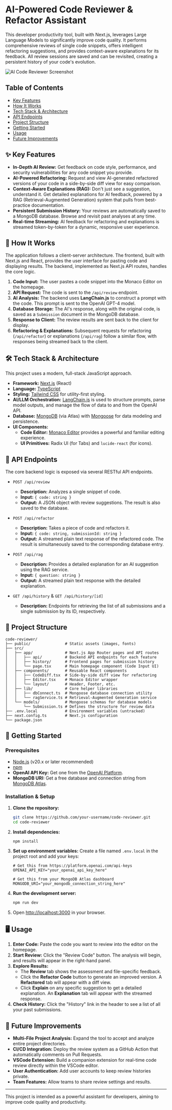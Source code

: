 # AI-Powered Code Reviewer & Refactor Assistant

This developer productivity tool, built with Next.js, leverages Large Language Models to significantly improve code quality. It performs comprehensive reviews of single code snippets, offers intelligent refactoring suggestions, and provides context-aware explanations for its feedback. All review sessions are saved and can be revisited, creating a persistent history of your code's evolution.

![AI Code Reviewer Screenshot](https://i.imgur.com/7s1D8gA.png)

## Table of Contents
- [Key Features](#-key-features)
- [How It Works](#-how-it-works)
- [Tech Stack & Architecture](#-tech-stack--architecture)
- [API Endpoints](#-api-endpoints)
- [Project Structure](#-project-structure)
- [Getting Started](#-getting-started)
- [Usage](#-usage)
- [Future Improvements](#-future-improvements)

## ✨ Key Features

-   **In-Depth AI Review:** Get feedback on code style, performance, and security vulnerabilities for any code snippet you provide.
-   **AI-Powered Refactoring:** Request and view AI-generated refactored versions of your code in a side-by-side diff view for easy comparison.
-   **Context-Aware Explanations (RAG):** Don't just see a suggestion, understand it. Get detailed explanations for AI feedback, powered by a RAG (Retrieval-Augmented Generation) system that pulls from best-practice documentation.
-   **Persistent Submission History:** Your reviews are automatically saved to a MongoDB database. Browse and revisit past analyses at any time.
-   **Real-time Streaming:** AI feedback for refactoring and explanations is streamed token-by-token for a dynamic, responsive user experience.

## 🧠 How It Works

The application follows a client-server architecture. The frontend, built with Next.js and React, provides the user interface for pasting code and displaying results. The backend, implemented as Next.js API routes, handles the core logic.

1.  **Code Input:** The user pastes a code snippet into the Monaco Editor on the homepage.
2.  **API Request:** The code is sent to the `/api/review` endpoint.
3.  **AI Analysis:** The backend uses **LangChain.js** to construct a prompt with the code. This prompt is sent to the OpenAI GPT-4 model.
4.  **Database Storage:** The AI's response, along with the original code, is saved as a `Submission` document in the MongoDB database.
5.  **Response to Client:** The review results are sent back to the client for display.
6.  **Refactoring & Explanations:** Subsequent requests for refactoring (`/api/refactor`) or explanations (`/api/rag`) follow a similar flow, with responses being streamed back to the client.

## 🛠️ Tech Stack & Architecture

This project uses a modern, full-stack JavaScript approach.

-   **Framework:** [Next.js](https://nextjs.org/) (React)
-   **Language:** [TypeScript](https://www.typescriptlang.org/)
-   **Styling:** [Tailwind CSS](https://tailwindcss.com/) for utility-first styling.
-   **AI/LLM Orchestration:** [LangChain.js](https://js.langchain.com/) is used to structure prompts, parse model outputs, and manage the flow of data to and from the OpenAI API.
-   **Database:** [MongoDB](https://www.mongodb.com/) (via Atlas) with [Mongoose](https://mongoosejs.com/) for data modeling and persistence.
-   **UI Components:**
    -   **Code Editor:** [Monaco Editor](https://microsoft.github.io/monaco-editor/) provides a powerful and familiar editing experience.
    -   **UI Primitives:** Radix UI (for Tabs) and `lucide-react` (for icons).

## 🔌 API Endpoints

The core backend logic is exposed via several RESTful API endpoints.

-   `POST /api/review`
    -   **Description:** Analyzes a single snippet of code.
    -   **Input:** `{ code: string }`
    -   **Output:** A JSON object with review suggestions. The result is also saved to the database.

-   `POST /api/refactor`
    -   **Description:** Takes a piece of code and refactors it.
    -   **Input:** `{ code: string, submissionId: string }`
    -   **Output:** A streamed plain text response of the refactored code. The result is simultaneously saved to the corresponding database entry.

-   `POST /api/rag`
    -   **Description:** Provides a detailed explanation for an AI suggestion using the RAG service.
    -   **Input:** `{ question: string }`
    -   **Output:** A streamed plain text response with the detailed explanation.

-   `GET /api/history` & `GET /api/history/[id]`
    -   **Description:** Endpoints for retrieving the list of all submissions and a single submission by its ID, respectively.

## 📂 Project Structure

```
code-reviewer/
├── public/               # Static assets (images, fonts)
├── src/
│   ├── app/              # Next.js App Router pages and API routes
│   │   ├── api/          # Backend API endpoints for each feature
│   │   ├── history/      # Frontend pages for submission history
│   │   └── page.tsx      # Main homepage component (Code Input UI)
│   ├── components/       # Reusable React components
│   │   ├── CodeDiff.tsx  # Side-by-side diff view for refactoring
│   │   ├── Editor.tsx    # Monaco Editor wrapper
│   │   └── layout/       # Header, Footer, etc.
│   ├── lib/              # Core helper libraries
│   │   ├── dbConnect.ts  # Mongoose database connection utility
│   │   └── ragService.ts # Retrieval-Augmented Generation service
│   └── models/           # Mongoose schemas for database models
│       └── Submission.ts # Defines the structure for review data
├── .env.local            # Environment variables (untracked)
├── next.config.ts        # Next.js configuration
└── package.json
```

## 🚀 Getting Started

### Prerequisites

-   [Node.js](https://nodejs.org/en/) (v20.x or later recommended)
-   [npm](https://www.npmjs.com/)
-   **OpenAI API Key:** Get one from the [OpenAI Platform](https://platform.openai.com/).
-   **MongoDB URI:** Get a free database and connection string from [MongoDB Atlas](https://www.mongodb.com/cloud/atlas).

### Installation & Setup

1.  **Clone the repository:**
    ```bash
    git clone https://github.com/your-username/code-reviewer.git
    cd code-reviewer
    ```

2.  **Install dependencies:**
    ```bash
    npm install
    ```

3.  **Set up environment variables:**
    Create a file named `.env.local` in the project root and add your keys:

    ```plaintext
    # Get this from https://platform.openai.com/api-keys
    OPENAI_API_KEY="your_openai_api_key_here"

    # Get this from your MongoDB Atlas dashboard
    MONGODB_URI="your_mongodb_connection_string_here"
    ```

4.  **Run the development server:**
    ```bash
    npm run dev
    ```

5.  Open [http://localhost:3000](http://localhost:3000) in your browser.

## 🖥️ Usage

1.  **Enter Code:** Paste the code you want to review into the editor on the homepage.
2.  **Start Review:** Click the "Review Code" button. The analysis will begin, and results will appear in the right-hand panel.
3.  **Explore Results:**
    -   The **Review** tab shows the assessment and file-specific feedback.
    -   Click the **Refactor Code** button to generate an improved version. A **Refactored** tab will appear with a diff view.
    -   Click **Explain** on any specific suggestion to get a detailed explanation. An **Explanation** tab will appear with the streamed response.
4.  **Check History:** Click the "History" link in the header to see a list of all your past submissions.

## 🔮 Future Improvements

-   **Multi-File Project Analysis:** Expand the tool to accept and analyze entire project directories.
-   **CI/CD Integration:** Deploy the review system as a GitHub Action that automatically comments on Pull Requests.
-   **VSCode Extension:** Build a companion extension for real-time code review directly within the VSCode editor.
-   **User Authentication:** Add user accounts to keep review histories private.
-   **Team Features:** Allow teams to share review settings and results.

---

This project is intended as a powerful assistant for developers, aiming to improve code quality and productivity.
